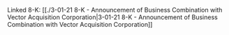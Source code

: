 Linked 8-K: [[./3-01-21 8-K - Announcement of Business Combination with Vector Acquisition Corporation|3-01-21 8-K - Announcement of Business Combination with Vector Acquisition Corporation]]